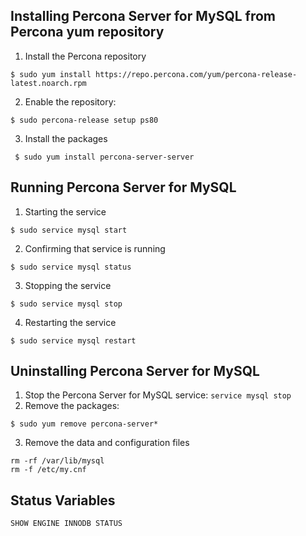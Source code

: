## Installing Percona Server for MySQL from Percona yum repository
1. Install the Percona repository
```
$ sudo yum install https://repo.percona.com/yum/percona-release-latest.noarch.rpm
```
2. Enable the repository:
```
$ sudo percona-release setup ps80
```
3. Install the packages
```
 $ sudo yum install percona-server-server
```
## Running Percona Server for MySQL
1. Starting the service
```
$ sudo service mysql start
```
2. Confirming that service is running
```
$ sudo service mysql status
```
3. Stopping the service
```
$ sudo service mysql stop
```
4. Restarting the service
```
$ sudo service mysql restart
```
## Uninstalling Percona Server for MySQL
1. Stop the Percona Server for MySQL service:
`service mysql stop`
2. Remove the packages:
```
$ sudo yum remove percona-server*
```
3. Remove the data and configuration files
```
rm -rf /var/lib/mysql
rm -f /etc/my.cnf
```
## Status Variables
```
SHOW ENGINE INNODB STATUS
```
